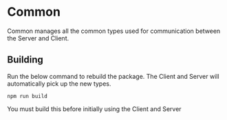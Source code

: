 # Common

Common manages all the common types used for communication between the Server and Client. 

## Building
Run the below command to rebuild the package. The Client and Server will automatically pick up the new types. 
```
npm run build
```
You must build this before initially using the Client and Server